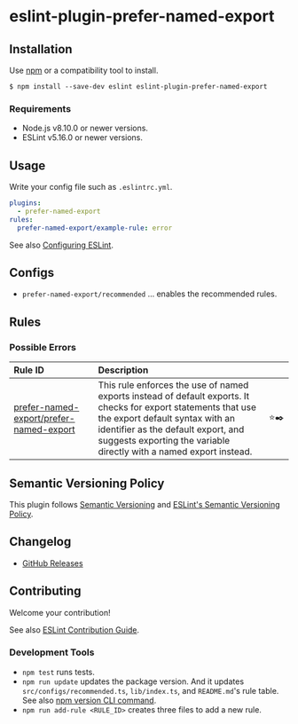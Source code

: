 # eslint-plugin-prefer-named-export

<!--
[![npm version](https://img.shields.io/npm/v/eslint-plugin-prefer-named-export.svg)](https://www.npmjs.com/package/eslint-plugin-prefer-named-export)
[![Downloads/month](https://img.shields.io/npm/dm/eslint-plugin-prefer-named-export.svg)](http://www.npmtrends.com/eslint-plugin-prefer-named-export)
[![Build Status](https://travis-ci.org/richardaum/eslint-plugin-prefer-named-export.svg?branch=master)](https://travis-ci.org/richardaum/eslint-plugin-prefer-named-export)
[![Coverage Status](https://codecov.io/gh/richardaum/eslint-plugin-prefer-named-export/branch/master/graph/badge.svg)](https://codecov.io/gh/richardaum/eslint-plugin-prefer-named-export)
[![Dependency Status](https://david-dm.org/richardaum/eslint-plugin-prefer-named-export.svg)](https://david-dm.org/richardaum/eslint-plugin-prefer-named-export)
-->

## Installation

Use [npm](https://www.npmjs.com/) or a compatibility tool to install.

```
$ npm install --save-dev eslint eslint-plugin-prefer-named-export
```

### Requirements

- Node.js v8.10.0 or newer versions.
- ESLint v5.16.0 or newer versions.

## Usage

Write your config file such as `.eslintrc.yml`.

```yml
plugins:
  - prefer-named-export
rules:
  prefer-named-export/example-rule: error
```

See also [Configuring ESLint](https://eslint.org/docs/user-guide/configuring).

## Configs

- `prefer-named-export/recommended` ... enables the recommended rules.

## Rules

<!--RULE_TABLE_BEGIN-->
### Possible Errors

| Rule ID | Description |    |
|:--------|:------------|:--:|
| [prefer-named-export/prefer-named-export](./docs/rules/prefer-named-export.md) | This rule enforces the use of named exports instead of default exports. It checks for export statements that use the export default syntax with an identifier as the default export, and suggests exporting the variable directly with a named export instead. | ⭐️✒️ |

<!--RULE_TABLE_END-->

## Semantic Versioning Policy

This plugin follows [Semantic Versioning](http://semver.org/) and [ESLint's Semantic Versioning Policy](https://github.com/eslint/eslint#semantic-versioning-policy).

## Changelog

- [GitHub Releases](https://github.com/richardaum/eslint-plugin-prefer-named-export/releases)

## Contributing

Welcome your contribution!

See also [ESLint Contribution Guide](https://eslint.org/docs/developer-guide/contributing/).

### Development Tools

- `npm test` runs tests.
- `npm run update` updates the package version. And it updates `src/configs/recommended.ts`, `lib/index.ts`, and `README.md`'s rule table. See also [npm version CLI command](https://docs.npmjs.com/cli/version).
- `npm run add-rule <RULE_ID>` creates three files to add a new rule.
